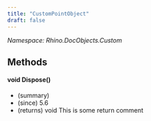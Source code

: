 ```yaml
---
title: "CustomPointObject"
draft: false
---
```


*Namespace: Rhino.DocObjects.Custom*
## Methods
#### void Dispose()
- (summary) 
- (since) 5.6
- (returns) void This is some return comment
